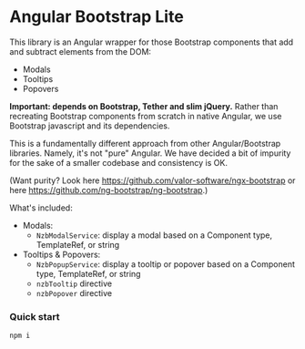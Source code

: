 # Angular Bootstrap Lite

This library is an Angular wrapper for those Bootstrap components that
add and subtract elements from the DOM:

- Modals
- Tooltips
- Popovers

<strong>Important: depends on Bootstrap, Tether and slim jQuery.</strong>
Rather than recreating Bootstrap components from scratch in native Angular, we
use Bootstrap javascript and its dependencies.

This is a fundamentally different approach from other Angular/Bootstrap libraries.
Namely, it's not "pure" Angular. We have decided a bit of impurity for the sake of
a smaller codebase and consistency is OK.

(Want purity? Look here https://github.com/valor-software/ngx-bootstrap or here https://github.com/ng-bootstrap/ng-bootstrap.)


What's included:

- Modals:
   - `NzbModalService`: display a modal based on a Component type, TemplateRef, or string
- Tooltips &amp; Popovers:
   - `NzbPopupService`: display a tooltip or popover based on a Component type, TemplateRef, or string
   - `nzbTooltip` directive
   - `nzbPopover` directive


### Quick start

```sh
npm i
```
